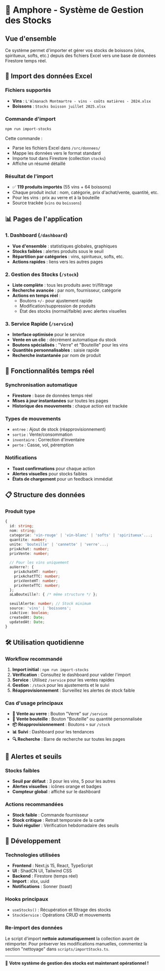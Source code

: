 # 🍷 Amphore - Système de Gestion des Stocks

## Vue d'ensemble

Ce système permet d'importer et gérer vos stocks de boissons (vins, spiritueux, softs, etc.) depuis des fichiers Excel vers une base de données Firestore temps réel.

## 🚀 Import des données Excel

### Fichiers supportés
- **Vins** : `L'Almanach Montmartre - vins - coûts matières - 2024.xlsx`
- **Boissons** : `Stocks boisson juillet 2025.xlsx`

### Commande d'import
```bash
npm run import-stocks
```

Cette commande :
- Parse les fichiers Excel dans `/src/donnees/`
- Mappe les données vers le format standard
- Importe tout dans Firestore (collection `stocks`)
- Affiche un résumé détaillé

### Résultat de l'import
- ✅ **119 produits importés** (55 vins + 64 boissons)
- Chaque produit inclut : nom, catégorie, prix d'achat/vente, quantité, etc.
- Pour les vins : prix au verre et à la bouteille
- Source trackée (`vins` ou `boissons`)

## 📊 Pages de l'application

### 1. Dashboard (`/dashboard`)
- **Vue d'ensemble** : statistiques globales, graphiques
- **Stocks faibles** : alertes produits sous le seuil
- **Répartition par catégories** : vins, spiritueux, softs, etc.
- **Actions rapides** : liens vers les autres pages

### 2. Gestion des Stocks (`/stock`)
- **Liste complète** : tous les produits avec tri/filtrage
- **Recherche avancée** : par nom, fournisseur, catégorie
- **Actions en temps réel** :
  - Boutons `+/-` pour ajustement rapide
  - Modification/suppression de produits
  - État des stocks (normal/faible) avec alertes visuelles

### 3. Service Rapide (`/service`)
- **Interface optimisée** pour le service
- **Vente en un clic** : décrément automatique du stock
- **Boutons spécialisés** : "Verre" et "Bouteille" pour les vins
- **Quantités personnalisables** : saisie rapide
- **Recherche instantanée** par nom de produit

## 🔄 Fonctionnalités temps réel

### Synchronisation automatique
- **Firestore** : base de données temps réel
- **Mises à jour instantanées** sur toutes les pages
- **Historique des mouvements** : chaque action est trackée

### Types de mouvements
- `entree` : Ajout de stock (réapprovisionnement)
- `sortie` : Vente/consommation 
- `inventaire` : Correction d'inventaire
- `perte` : Casse, vol, péremption

### Notifications
- **Toast confirmations** pour chaque action
- **Alertes visuelles** pour stocks faibles
- **États de chargement** pour un feedback immédiat

## 📋 Structure des données

### Produit type
```typescript
{
  id: string;
  nom: string;
  categorie: 'vin-rouge' | 'vin-blanc' | 'softs' | 'spiritueux'...;
  quantite: number;
  unite: 'bouteille' | 'cannette' | 'verre'...;
  prixAchat: number;
  prixVente: number;
  
  // Pour les vins uniquement
  auVerre?: {
    prixAchatHT: number;
    prixAchatTTC: number;
    prixVenteHT: number;
    prixVenteTTC: number;
  };
  aLaBouteille?: { /* même structure */ };
  
  seuilAlerte: number; // Stock minimum
  source: 'vins' | 'boissons';
  isActive: boolean;
  createdAt: Date;
  updatedAt: Date;
}
```

## 🛠️ Utilisation quotidienne

### Workflow recommandé

1. **Import initial** : `npm run import-stocks`
2. **Vérification** : Consultez le dashboard pour valider l'import
3. **Service** : Utilisez `/service` pour les ventes rapides
4. **Gestion** : `/stock` pour les ajustements et le suivi
5. **Réapprovisionnement** : Surveillez les alertes de stock faible

### Cas d'usage principaux

- **🍷 Vente au verre** : Bouton "Verre" sur `/service`
- **🍾 Vente bouteille** : Bouton "Bouteille" ou quantité personnalisée
- **📦 Réapprovisionnement** : Boutons `+` sur `/stock`
- **📊 Suivi** : Dashboard pour les tendances
- **🔍 Recherche** : Barre de recherche sur toutes les pages

## 🚨 Alertes et seuils

### Stocks faibles
- **Seuil par défaut** : 3 pour les vins, 5 pour les autres
- **Alertes visuelles** : icônes orange et badges
- **Compteur global** : affiché sur le dashboard

### Actions recommandées
- **Stock faible** : Commande fournisseur
- **Stock critique** : Retrait temporaire de la carte
- **Suivi régulier** : Vérification hebdomadaire des seuils

## 🔧 Développement

### Technologies utilisées
- **Frontend** : Next.js 15, React, TypeScript
- **UI** : ShadCN UI, Tailwind CSS
- **Backend** : Firestore (temps réel)
- **Import** : xlsx, uuid
- **Notifications** : Sonner (toast)

### Hooks principaux
- `useStocks()` : Récupération et filtrage des stocks
- `StockService` : Opérations CRUD et mouvements

### Re-import des données
Le script d'import **nettoie automatiquement** la collection avant de réimporter. Pour préserver les modifications manuelles, commentez la section "nettoyage" dans `scripts/importStocks.ts`.

---

🎉 **Votre système de gestion des stocks est maintenant opérationnel !** 
